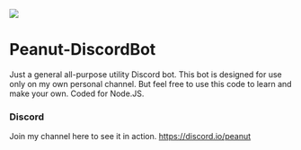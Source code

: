 ![](https://repository-images.githubusercontent.com/101497210/1d06ea80-a96e-11e9-8388-101e261ed13e)
# Peanut-DiscordBot
Just a general all-purpose utility Discord bot. This bot is designed for use only on my own personal channel. But feel free to use this code to learn and make your own. Coded for Node.JS.

### Discord
Join my channel here to see it in action.
https://discord.io/peanut
